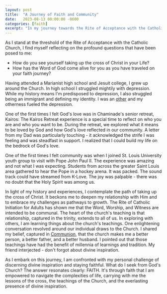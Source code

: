 ```yaml
---
layout: post
title:  "A Journey of Faith and Community"
date:   2023-08-13 00:00:00 -0600
categories: [faith]
excerpt: "In my journey towards the Rite of Acceptance with the Catholic Church, I reflect on how taking up the cross of Christ and embracing His teachings has shaped my life. Moments like a transformative retreat experience and a surprising encounter with Pope John Paul II highlighted the power of God's love and the unity of the Catholic community. As I delve deeper into my faith, I grapple with the call to carry the cross, embrace communal teachings, and discern divine inspiration, finding solace and strength in the enduring embrace of faith."
---
```

As I stand at the threshold of the Rite of Acceptance with the Catholic Church, I find myself reflecting on the profound questions that have been posed to me:
- How do you see yourself taking up the cross of Christ in your Life?
- How has the Word of God come alive for you as you have traveled on your faith journey?

Having attended a Marianist high school and Jesuit college, I grew up around the Church.  In high school I struggled mightily with depression.  While my history means I'm predisposed to depression, I also struggled being an immigrant and defining my identity.  I was an [other](https://blog.avisuj.com/heart/integrity/legacy/Other/) and my otherness fueled the depression. 

One of the first times I felt God's love was in Chaminade's senior retreat, Kairos: The Kairos Retreat experience is a special time to reflect on who you are and who you want to be.  During the retreat, we explored what it means to be loved by God and how God's love reflected in our community.  A letter from my Dad was particularly touching - it acknowledged the strife I was feeling and was steadfast in support.  I realized that I could build my life on the bedrock of God's love.   

One of the first times I felt community was when I joined St. Louis University youth group to visit with Pope John Paul II.  The experience was amazing and not what I was expecting.  Students from across the greater Saint Louis area gathered to hear the Pope in a hockey arena.  It was packed.  The sound track could have streamed from K-Love.  The joy was palpable - there was no doubt that the Holy Spirit was among us.  

In light of my history and experiences, I contemplate the path of taking up the cross of Christ. It beckons me to deepen my relationship with Him and to embrace my challenges as pathways to growth. The Rite of Catholic Initiation for Adults has shown me that the Word, Worship, and Witness are intended to be communal.  The heart of the church's teaching is that relationship, captured in the trinity, extends to all of us.  In exploring with others, I am learning things about the church's teachings.  One enlightening conversation revolved around our individual draws to the Church. I shared my belief, captured in [Communion](https://blog.avisuj.com/faith/parenting/Communion/), that the church makes me a better person, a better father, and a better husband.  I pointed out that those teachings have had the benefit of millennia of learnings and tradition.  My friend interjected - don't forgot about divine inspiration.  

As I embark on this journey, I am confronted with my personal challenge of discerning divine inspiration and staying faithful. What do I seek from God's Church? The answer resonates clearly: FAITH. It's through faith that I am empowered to navigate the complexities of life, carrying with me the lessons of the cross, the teachings of the Church, and the everlasting presence of divine inspiration.
